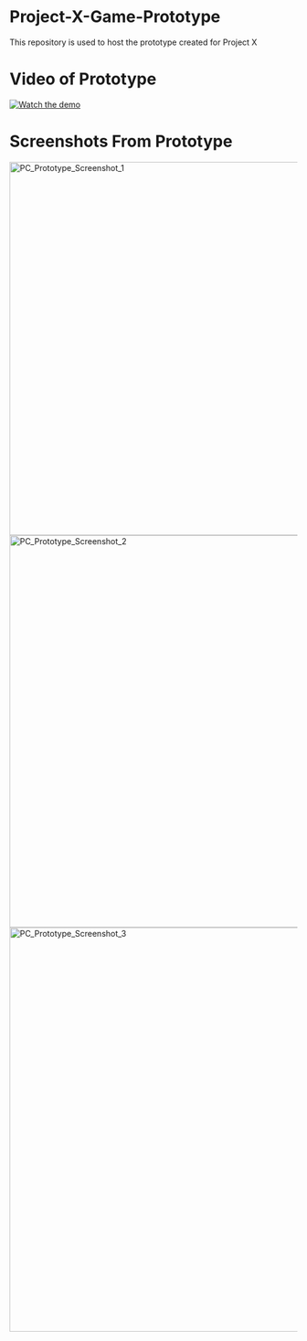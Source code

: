 # Project-X-Game-Prototype
This repository is used to host the prototype created for Project X

# Video of Prototype

[![Watch the demo](https://img.youtube.com/vi/vHcj5wucQUU/maxresdefault.jpg)](https://youtu.be/vHcj5wucQUU)

# Screenshots From Prototype


<img width="2257" height="653" alt="PC_Prototype_Screenshot_1" src="https://github.com/user-attachments/assets/df2f10cc-0e59-4f09-8017-ec95e2675a50" />


<img width="1872" height="686" alt="PC_Prototype_Screenshot_2" src="https://github.com/user-attachments/assets/5b64b413-1ff3-4305-800e-46bc164d85b6" />


<img width="2016" height="707" alt="PC_Prototype_Screenshot_3" src="https://github.com/user-attachments/assets/92095523-0b0a-4933-a44f-008f9079fe32" />
